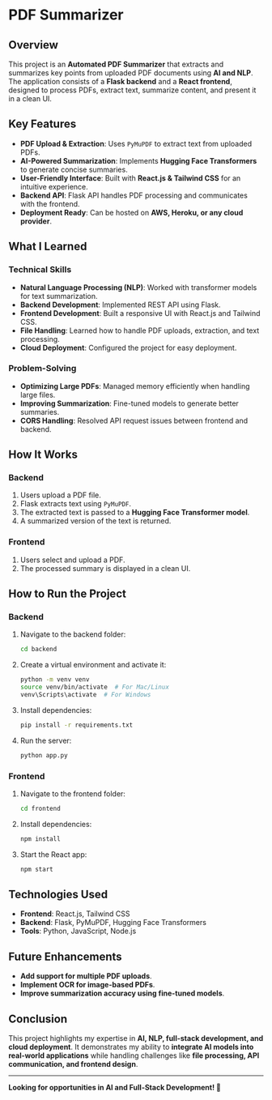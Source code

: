 # PDF Summarizer

## Overview

This project is an **Automated PDF Summarizer** that extracts and summarizes key points from uploaded PDF documents using **AI and NLP**. The application consists of a **Flask backend** and a **React frontend**, designed to process PDFs, extract text, summarize content, and present it in a clean UI.

## Key Features

- **PDF Upload & Extraction**: Uses `PyMuPDF` to extract text from uploaded PDFs.
- **AI-Powered Summarization**: Implements **Hugging Face Transformers** to generate concise summaries.
- **User-Friendly Interface**: Built with **React.js & Tailwind CSS** for an intuitive experience.
- **Backend API**: Flask API handles PDF processing and communicates with the frontend.
- **Deployment Ready**: Can be hosted on **AWS, Heroku, or any cloud provider**.

## What I Learned

### Technical Skills

- **Natural Language Processing (NLP)**: Worked with transformer models for text summarization.
- **Backend Development**: Implemented REST API using Flask.
- **Frontend Development**: Built a responsive UI with React.js and Tailwind CSS.
- **File Handling**: Learned how to handle PDF uploads, extraction, and text processing.
- **Cloud Deployment**: Configured the project for easy deployment.

### Problem-Solving

- **Optimizing Large PDFs**: Managed memory efficiently when handling large files.
- **Improving Summarization**: Fine-tuned models to generate better summaries.
- **CORS Handling**: Resolved API request issues between frontend and backend.

## How It Works

### Backend

1. Users upload a PDF file.
2. Flask extracts text using `PyMuPDF`.
3. The extracted text is passed to a **Hugging Face Transformer model**.
4. A summarized version of the text is returned.

### Frontend

1. Users select and upload a PDF.
2. The processed summary is displayed in a clean UI.

## How to Run the Project

### Backend

1. Navigate to the backend folder:
   ```bash
   cd backend
   ```
2. Create a virtual environment and activate it:
   ```bash
   python -m venv venv
   source venv/bin/activate  # For Mac/Linux
   venv\Scripts\activate  # For Windows
   ```
3. Install dependencies:
   ```bash
   pip install -r requirements.txt
   ```
4. Run the server:
   ```bash
   python app.py
   ```

### Frontend

1. Navigate to the frontend folder:
   ```bash
   cd frontend
   ```
2. Install dependencies:
   ```bash
   npm install
   ```
3. Start the React app:
   ```bash
   npm start
   ```

## Technologies Used

- **Frontend**: React.js, Tailwind CSS
- **Backend**: Flask, PyMuPDF, Hugging Face Transformers
- **Tools**: Python, JavaScript, Node.js

## Future Enhancements

- **Add support for multiple PDF uploads**.
- **Implement OCR for image-based PDFs**.
- **Improve summarization accuracy using fine-tuned models**.

## Conclusion

This project highlights my expertise in **AI, NLP, full-stack development, and cloud deployment**. It demonstrates my ability to **integrate AI models into real-world applications** while handling challenges like **file processing, API communication, and frontend design**.

---

**Looking for opportunities in AI and Full-Stack Development! 🚀**
